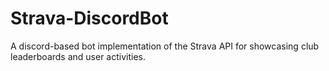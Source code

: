 # Strava-DiscordBot
A discord-based bot implementation of the Strava API for showcasing club leaderboards and user activities.

